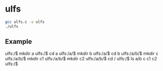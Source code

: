 # ulfs
```bash
gcc ulfs.c -o ulfs
./ulfs
```
## Example
ulfs:/$ mkdir a
ulfs:/$ cd a
ulfs:/a/$ mkdir b
ulfs:/a/$ cd b
ulfs:/a/b/$ mkdir c
ulfs:/a/b/$ mkdir c1
ulfs:/a/b/$ mkdir c2
ulfs:/a/b/$ cd /
ulfs:/$ ls a/b
c  c1  c2  
ulfs:/$

